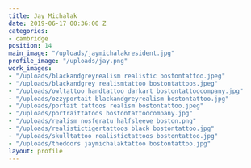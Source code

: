 ```yaml
---
title: Jay Michalak
date: 2019-06-17 00:36:00 Z
categories:
- cambridge
position: 14
main_image: "/uploads/jaymichalakresident.jpg"
profile_image: "/uploads/jay.png"
work_images:
- "/uploads/blackandgreyrealism realistic bostontattoo.jpeg"
- "/uploads/blackandgrey realismtattoo bostontattoos.jpeg"
- "/uploads/owltattoo handtattoo darkart bostontattoocompany.jpg"
- "/uploads/ozzyportait blackandgreyrealism bostontattoo.jpg"
- "/uploads/portait tattoos realism bostontattoo.jpeg"
- "/uploads/portraittatoos bostontattoocompany.jpg"
- "/uploads/realism nosferatu halfsleeve boston.png"
- "/uploads/realistictigertattoos black bostontattoo.jpg"
- "/uploads/skulltattoo realistictattoos bostontattoo.jpg"
- "/uploads/thedoors jaymichalaktattoo bostontattoo.jpg"
layout: profile
---
```



